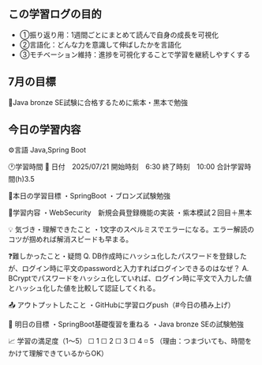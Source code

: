 ## この学習ログの目的
* ①振り返り用：1週間ごとにまとめて読んで自身の成長を可視化
* ②言語化：どんな力を意識して伸ばしたかを言語化
* ③モチベーション維持：進捗を可視化することで学習を継続しやすくする

## 7月の目標
📝Java bronze SE試験に合格するために紫本・黒本で勉強

## 今日の学習内容
⚙️言語 Java,Spring Boot

🕐学習時間
📅 日付　2025/07/21
開始時刻　6:30
終了時刻　10:00
合計学習時間(h)3.5

🎯本日の学習目標
・SpringBoot
・ブロンズ試験勉強

📝学習内容
・WebSecurity　新規会員登録機能の実装
・紫本模試２回目＋黒本

💡 気づき・理解できたこと
・1文字のスペルミスでエラーになる。エラー解読のコツが掴めれば解消スピードも早まる。

❓難しかったこと・疑問
Q. DB作成時にハッシュ化したパスワードを登録したが、ログイン時に平文のpasswordと入力すればログインできるのはなぜ？
A. BCryptでパスワードをハッシュ化していれば、ログイン時に平文で入力した値とハッシュ化した値を比較して認証してくれる。

📤 アウトプットしたこと
・GitHubに学習ログpush（#今日の積み上げ）

🌱 明日の目標
・SpringBoot基礎復習を重ねる
・Java bronze SEの試験勉強

📈 学習の満足度（1〜5）
☐ 1 ☐ 2 ☐ 3 ☐ 4 ◽️ 5
（理由：つまづいても、時間をかけて理解できているからOK）